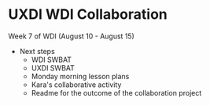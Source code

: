 # UXDI WDI Collaboration

Week 7 of WDI (August 10 - August 15)
- Next steps
    - WDI SWBAT
    - UXDI SWBAT
    - Monday morning lesson plans
    - Kara's collaborative activity
    - Readme for the outcome of the collaboration project
